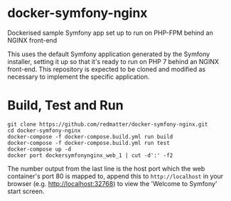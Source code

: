 # docker-symfony-nginx
Dockerised sample Symfony app set up to run on PHP-FPM behind an NGINX front-end

This uses the default Symfony application generated by the Symfony installer, setting it up so that it's ready to run on PHP 7 behind an NGINX front-end.  This repository is expected to be cloned and modified as necessary to implement the specific application.

# Build, Test and Run
```
git clone https://github.com/redmatter/docker-symfony-nginx.git
cd docker-symfony-nginx
docker-compose -f docker-compose.build.yml run build
docker-compose -f docker-compose.build.yml run test
docker-compose up -d
docker port dockersymfonynginx_web_1 | cut -d':' -f2
```

The number output from the last line is the host port which the web container's port 80 is mapped to, append this to `http://localhost` in your browser (e.g. [http://localhost:32768](http://localhost:32768)) to view the 'Welcome to Symfony' start screen.
